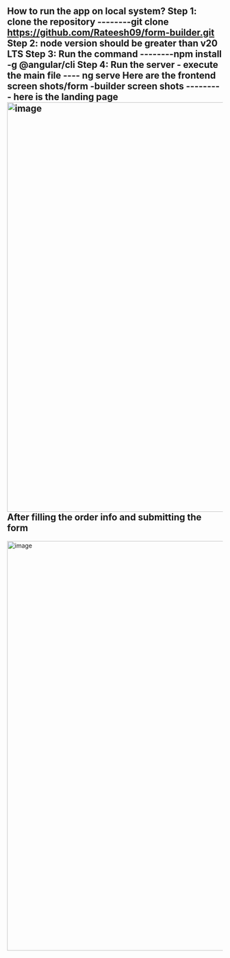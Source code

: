 How to run the app on local system?
Step 1: clone the repository 
--------git clone https://github.com/Rateesh09/form-builder.git
Step 2: node version should be greater than v20 LTS
Step 3: Run the command 
--------npm install -g @angular/cli
Step 4: Run the server - execute the main file
---- ng serve
Here are the frontend screen shots/form -builder screen shots
--------- here is the landing page
<img width="955" alt="image" src="https://github.com/user-attachments/assets/c27f7f2a-a752-4d49-983b-f4b7bf488afd">
After filling the order info and submitting the form
------
<img width="955" alt="image" src="https://github.com/user-attachments/assets/a5e03de4-d1e8-424c-b587-d108878ba410">
